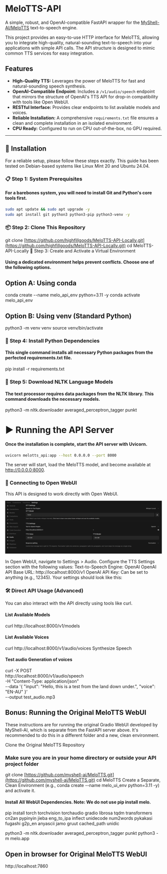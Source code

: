 # MeloTTS-API

A simple, robust, and OpenAI-compatible FastAPI wrapper for the [MyShell-AI/MeloTTS](https://github.com/myshell-ai/MeloTTS) text-to-speech engine.

This project provides an easy-to-use HTTP interface for MeloTTS, allowing you to integrate high-quality, natural-sounding text-to-speech into your applications with simple API calls. The API structure is designed to mimic common TTS services for easy integration.

## Features

-   **High-Quality TTS:** Leverages the power of MeloTTS for fast and natural-sounding speech synthesis.
-   **OpenAI-Compatible Endpoint:** Includes a `/v1/audio/speech` endpoint that mirrors the structure of OpenAI's TTS API for drop-in compatibility with tools like Open WebUI.
-   **RESTful Interface:** Provides clear endpoints to list available models and voices.
-   **Reliable Installation:** A comprehensive `requirements.txt` file ensures a clean and complete installation in an isolated environment.
-   **CPU Ready:** Configured to run on CPU out-of-the-box, no GPU required.

---

## 🚀 Installation

For a reliable setup, please follow these steps exactly. This guide has been tested on Debian-based systems like Linux Mint 20 and Ubuntu 24.04.

### 📋 Step 1: System Prerequisites

#### For a barebones system, you will need to install Git and Python's core tools first.

```bash
sudo apt update && sudo apt upgrade -y
sudo apt install git python3 python3-pip python3-venv -y
```
### 📦 Step 2: Clone This Repository


git clone [https://github.com/highfillgoods/MeloTTS-API-Locally.git](https://github.com/highfillgoods/MeloTTS-API-Locally.git)
cd MeloTTS-API-Locally
🌿 Step 3: Create and Activate a Virtual Environment
#### Using a dedicated environment helps prevent conflicts. Choose one of the following options.

## Option A: Using conda

conda create --name melo_api_env python=3.11 -y
conda activate melo_api_env
## Option B: Using venv (Standard Python)

python3 -m venv venv
source venv/bin/activate

### 🐍 Step 4: Install Python Dependencies
#### This single command installs all necessary Python packages from the perfected requirements.txt file.


pip install -r requirements.txt
### 🧠 Step 5: Download NLTK Language Models
#### The text processor requires data packages from the NLTK library. This command downloads the necessary models.

python3 -m nltk.downloader averaged_perceptron_tagger punkt
# ▶️ Running the API Server
#### Once the installation is complete, start the API server with Uvicorn.

```bash
uvicorn melotts_api:app --host 0.0.0.0 --port 8000
```
The server will start, load the MeloTTS model, and become available at http://0.0.0.0:8000.



###  🔌 Connecting to Open WebUI
This API is designed to work directly with Open WebUI.

![Open WebUI Audio Settings](open-webui-settings.png)


In Open WebUI, navigate to Settings > Audio.
Configure the TTS Settings section with the following values:
Text-to-Speech Engine: OpenAI
OpenAI API Base URL: http://localhost:8000/v1
OpenAI API Key: Can be set to anything (e.g., 12345).
Your settings should look like this:

### 🛠️ Direct API Usage (Advanced)
You can also interact with the API directly using tools like curl.

#### List Available Models
curl http://localhost:8000/v1/models

#### List Available Voices
curl http://localhost:8000/v1/audio/voices
Synthesize Speech

#### Test audio Generation of voices
curl -X POST \
  http://localhost:8000/v1/audio/speech \
  -H "Content-Type: application/json" \
  --data '{
    "input": "Hello, this is a test from the land down under.",
    "voice": "EN-AU"
  }' \
  --output test_audio.mp3


## Bonus: Running the Original MeloTTS WebUI
These instructions are for running the original Gradio WebUI developed by MyShell-AI, which is separate from the FastAPI server above. It's recommended to do this in a different folder and a new, clean environment.

Clone the Original MeloTTS Repository


### Make sure you are in your home directory or outside your API project folder
git clone [https://github.com/myshell-ai/MeloTTS.git](https://github.com/myshell-ai/MeloTTS.git)
cd MeloTTS
Create a Separate, Clean Environment (e.g., conda create --name melo_ui_env python=3.11 -y) and activate it.

#### Install All WebUI Dependencies. Note: We do not use pip install melo.


pip install torch torchvision torchaudio gradio librosa tqdm transformers cn2an pypinyin jieba eng_to_ipa inflect unidecode num2words pykakasi fugashi g2p_en anyascii jamo gruut cached_path unidic


python3 -m nltk.downloader averaged_perceptron_tagger punkt
python3 -m melo.app

## Open in browser for Original MeloTTS WebUI
http://localhost:7860


